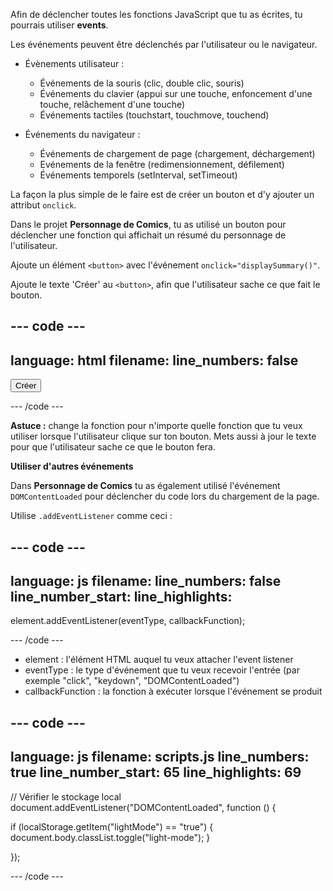 Afin de déclencher toutes les fonctions JavaScript que tu as écrites, tu pourrais utiliser **events**.

Les événements peuvent être déclenchés par l'utilisateur ou le navigateur.

- Évènements utilisateur :
  - Événements de la souris (clic, double clic, souris)
  - Événements du clavier (appui sur une touche, enfoncement d'une touche, relâchement d'une touche)
  - Événements tactiles (touchstart, touchmove, touchend)

- Événements du navigateur :
  - Événements de chargement de page (chargement, déchargement)
  - Evénements de la fenêtre (redimensionnement, défilement)
  - Événements temporels (setInterval, setTimeout)

La façon la plus simple de le faire est de créer un bouton et d'y ajouter un attribut `onclick`.

Dans le projet **Personnage de Comics**, tu as utilisé un bouton pour déclencher une fonction qui affichait un résumé du personnage de l'utilisateur.

Ajoute un élément `<button>` avec l'événement `onclick="displaySummary()"`.

Ajoute le texte 'Créer' au `<button>`, afin que l'utilisateur sache ce que fait le bouton.

## --- code ---

language: html
filename:
line_numbers: false
--------------------------------------------------------

<button onclick="displaySummary()">Créer</button>

\--- /code ---

**Astuce :** change la fonction pour n'importe quelle fonction que tu veux utiliser lorsque l'utilisateur clique sur ton bouton. Mets aussi à jour le texte pour que l'utilisateur sache ce que le bouton fera.

**Utiliser d'autres événements**

Dans **Personnage de Comics** tu as également utilisé l'événement `DOMContentLoaded` pour déclencher du code lors du chargement de la page.

Utilise `.addEventListener` comme ceci :

## --- code ---

language: js
filename:
line_numbers: false
line_number_start:
line_highlights:
-----------------------------------------------------

element.addEventListener(eventType, callbackFunction);

\--- /code ---

- element : l'élément HTML auquel tu veux attacher l'event listener
- eventType : le type d'événement que tu veux recevoir l'entrée (par exemple "click", "keydown", "DOMContentLoaded")
- callbackFunction : la fonction à exécuter lorsque l'événement se produit

## --- code ---

language: js
filename: scripts.js
line_numbers: true
line_number_start: 65
line_highlights: 69
--------------------------------------------------------

// Vérifier le stockage local
document.addEventListener("DOMContentLoaded", function () {

if (localStorage.getItem("lightMode") == "true") {
document.body.classList.toggle("light-mode");
}

});

\--- /code ---
